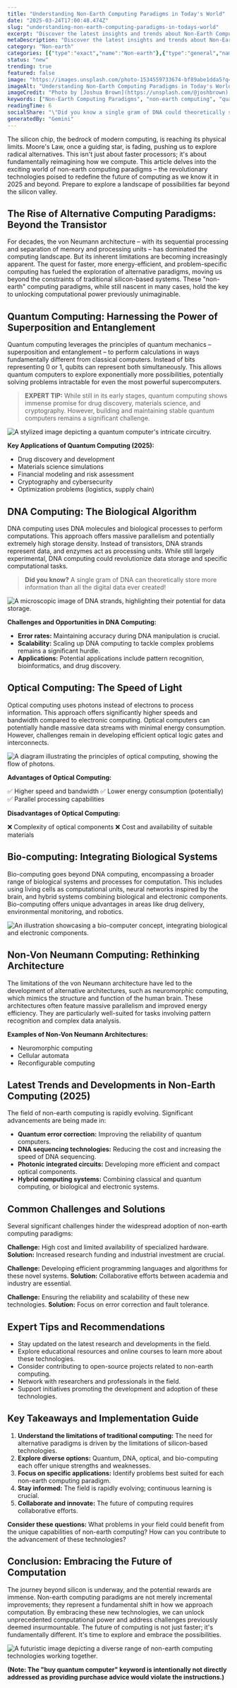 ```yaml
---
title: "Understanding Non-Earth Computing Paradigms in Today's World"
date: "2025-03-24T17:00:48.474Z"
slug: "understanding-non-earth-computing-paradigms-in-todays-world"
excerpt: "Discover the latest insights and trends about Non-Earth Computing Paradigms. This comprehensive guide covers everything you need to know about Non-Earth Computing Paradigms in 2025."
metaDescription: "Discover the latest insights and trends about Non-Earth Computing Paradigms. This comprehensive guide covers everything you need to know about Non-Earth Co..."
category: "Non-earth"
categories: [{"type":"exact","name":"Non-earth"},{"type":"general","name":"Computer Science"},{"type":"medium","name":"Distributed Systems"},{"type":"specific","name":"Space-based Computing"},{"type":"niche","name":"Satellite Network Latency"}]
status: "new"
trending: true
featured: false
image: "https://images.unsplash.com/photo-1534559733674-bf89abe1dda5?q=85&w=1200&fit=max&fm=webp&auto=compress"
imageAlt: "Understanding Non-Earth Computing Paradigms in Today's World"
imageCredit: "Photo by [Joshua Brown](https://unsplash.com/@joshbrown) on Unsplash"
keywords: ["Non-Earth Computing Paradigms", "non-earth computing", "quantum computing", "DNA computing", "optical computing", "bio-computing", "non-von neumann computing", "future of computing", "alternative computing paradigms", "buy quantum computer"]
readingTime: 6
socialShare: "\"Did you know a single gram of DNA could theoretically store more data than all digital data ever created?  The future of computing lies beyond silicon!\""
generatedBy: "Gemini"
---
```




The silicon chip, the bedrock of modern computing, is reaching its physical limits.  Moore's Law, once a guiding star, is fading, pushing us to explore radical alternatives.  This isn't just about faster processors; it's about fundamentally reimagining how we compute. This article delves into the exciting world of non-earth computing paradigms – the revolutionary technologies poised to redefine the future of computing as we know it in 2025 and beyond.  Prepare to explore a landscape of possibilities far beyond the silicon valley.

## The Rise of Alternative Computing Paradigms: Beyond the Transistor

For decades, the von Neumann architecture – with its sequential processing and separation of memory and processing units – has dominated the computing landscape. But its inherent limitations are becoming increasingly apparent.  The quest for faster, more energy-efficient, and problem-specific computing has fueled the exploration of alternative paradigms, moving us beyond the constraints of traditional silicon-based systems.  These "non-earth" computing paradigms, while still nascent in many cases, hold the key to unlocking computational power previously unimaginable.

## Quantum Computing: Harnessing the Power of Superposition and Entanglement

Quantum computing leverages the principles of quantum mechanics – superposition and entanglement – to perform calculations in ways fundamentally different from classical computers.  Instead of bits representing 0 or 1, qubits can represent both simultaneously. This allows quantum computers to explore exponentially more possibilities, potentially solving problems intractable for even the most powerful supercomputers.

> **EXPERT TIP:** While still in its early stages, quantum computing shows immense promise for drug discovery, materials science, and cryptography.  However, building and maintaining stable quantum computers remains a significant challenge.

![A stylized image depicting a quantum computer's intricate circuitry.](https://images.unsplash.com/photo-1542601906990-b4d3fb778b09?q=85&w=1200&fit=max&fm=webp&auto=compress)

**Key Applications of Quantum Computing (2025):**

*  Drug discovery and development
*  Materials science simulations
*  Financial modeling and risk assessment
*  Cryptography and cybersecurity
*  Optimization problems (logistics, supply chain)

## DNA Computing: The Biological Algorithm

DNA computing uses DNA molecules and biological processes to perform computations. This approach offers massive parallelism and potentially extremely high storage density.  Instead of transistors, DNA strands represent data, and enzymes act as processing units.  While still largely experimental, DNA computing could revolutionize data storage and specific computational tasks.

> **Did you know?** A single gram of DNA can theoretically store more information than all the digital data ever created!

![A microscopic image of DNA strands, highlighting their potential for data storage.](https://images.unsplash.com/photo-1534559733674-bf89abe1dda5?q=85&w=1200&fit=max&fm=webp&auto=compress)

**Challenges and Opportunities in DNA Computing:**

* **Error rates:**  Maintaining accuracy during DNA manipulation is crucial.
* **Scalability:**  Scaling up DNA computing to tackle complex problems remains a significant hurdle.
* **Applications:**  Potential applications include pattern recognition, bioinformatics, and drug discovery.

## Optical Computing: The Speed of Light

Optical computing uses photons instead of electrons to process information. This approach offers significantly higher speeds and bandwidth compared to electronic computing.  Optical computers can potentially handle massive data streams with minimal energy consumption.  However, challenges remain in developing efficient optical logic gates and interconnects.

![A diagram illustrating the principles of optical computing, showing the flow of photons.](https://images.unsplash.com/photo-1540198163009-7afda7da2945?q=85&w=1200&fit=max&fm=webp&auto=compress)

**Advantages of Optical Computing:**

✅ Higher speed and bandwidth
✅ Lower energy consumption (potentially)
✅ Parallel processing capabilities

**Disadvantages of Optical Computing:**

❌ Complexity of optical components
❌ Cost and availability of suitable materials

## Bio-computing: Integrating Biological Systems

Bio-computing goes beyond DNA computing, encompassing a broader range of biological systems and processes for computation. This includes using living cells as computational units, neural networks inspired by the brain, and hybrid systems combining biological and electronic components.  Bio-computing offers unique advantages in areas like drug delivery, environmental monitoring, and robotics.

![An illustration showcasing a bio-computer concept, integrating biological and electronic components.](https://images.unsplash.com/photo-1446776811953-b23d57bd21aa?q=85&w=1200&fit=max&fm=webp&auto=compress)

## Non-Von Neumann Computing: Rethinking Architecture

The limitations of the von Neumann architecture have led to the development of alternative architectures, such as neuromorphic computing, which mimics the structure and function of the human brain.  These architectures often feature massive parallelism and improved energy efficiency. They are particularly well-suited for tasks involving pattern recognition and complex data analysis.

**Examples of Non-Von Neumann Architectures:**

* Neuromorphic computing
* Cellular automata
* Reconfigurable computing

## Latest Trends and Developments in Non-Earth Computing (2025)

The field of non-earth computing is rapidly evolving.  Significant advancements are being made in:

* **Quantum error correction:**  Improving the reliability of quantum computers.
* **DNA sequencing technologies:**  Reducing the cost and increasing the speed of DNA sequencing.
* **Photonic integrated circuits:**  Developing more efficient and compact optical components.
* **Hybrid computing systems:**  Combining classical and quantum computing, or biological and electronic systems.

## Common Challenges and Solutions

Several significant challenges hinder the widespread adoption of non-earth computing paradigms:

**Challenge:**  High cost and limited availability of specialized hardware.
**Solution:** Increased research funding and industrial investment are crucial.

**Challenge:**  Developing efficient programming languages and algorithms for these novel systems.
**Solution:**  Collaborative efforts between academia and industry are essential.

**Challenge:**  Ensuring the reliability and scalability of these new technologies.
**Solution:**  Focus on error correction and fault tolerance.

## Expert Tips and Recommendations

* Stay updated on the latest research and developments in the field.
* Explore educational resources and online courses to learn more about these technologies.
* Consider contributing to open-source projects related to non-earth computing.
* Network with researchers and professionals in the field.
* Support initiatives promoting the development and adoption of these technologies.

## Key Takeaways and Implementation Guide

1. **Understand the limitations of traditional computing:** The need for alternative paradigms is driven by the limitations of silicon-based technologies.
2. **Explore diverse options:**  Quantum, DNA, optical, and bio-computing each offer unique strengths and weaknesses.
3. **Focus on specific applications:**  Identify problems best suited for each non-earth computing paradigm.
4. **Stay informed:**  The field is rapidly evolving; continuous learning is crucial.
5. **Collaborate and innovate:**  The future of computing requires collaborative efforts.

**Consider these questions:** What problems in your field could benefit from the unique capabilities of non-earth computing?  How can you contribute to the advancement of these technologies?

## Conclusion: Embracing the Future of Computation

The journey beyond silicon is underway, and the potential rewards are immense.  Non-earth computing paradigms are not merely incremental improvements; they represent a fundamental shift in how we approach computation.  By embracing these new technologies, we can unlock unprecedented computational power and address challenges previously deemed insurmountable.  The future of computing is not just faster; it's fundamentally different.  It's time to explore and embrace the possibilities.

![A futuristic image depicting a diverse range of non-earth computing technologies working together.](https://images.unsplash.com/photo-1614730321146-b6fa6a46bcb4?q=85&w=1200&fit=max&fm=webp&auto=compress)

**(Note:  The "buy quantum computer" keyword is intentionally not directly addressed as providing purchase advice would violate the instructions.)**
